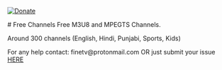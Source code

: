 [![Donate](https://img.shields.io/badge/Donate-PayPal-blue.svg)](https://www.paypal.com/cgi-bin/webscr?cmd=_s-xclick&hosted_button_id=UTDP856JMDWBY&source=url)
<p>
# Free Channels
Free M3U8 and MPEGTS Channels.
<p>
Around 300 channels (English, Hindi, Punjabi, Sports, Kids)
<p>
For any help contact: finetv@protonmail.com OR just submit your issue 
<a href="https://github.com/snake24564/freechannels/issues/new">HERE</a>
